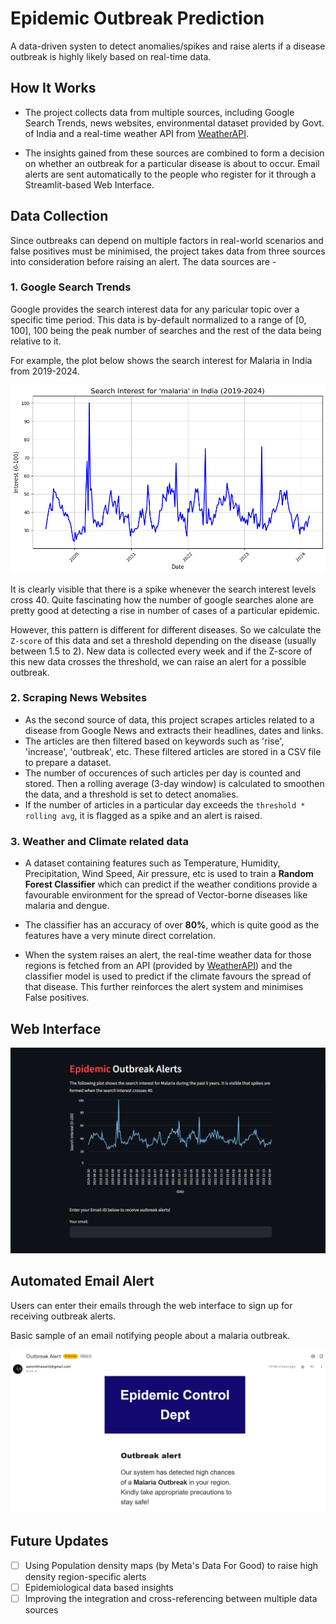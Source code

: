 # Epidemic Outbreak Prediction

A data-driven systen to detect anomalies/spikes and raise alerts if a disease outbreak is highly likely based on real-time data.

## How It Works

- The project collects data from multiple sources, including Google Search Trends, news websites, environmental dataset provided by Govt. of India and a real-time weather API from [WeatherAPI](https://www.weatherapi.com).

- The insights gained from these sources are combined to form a decision on whether an outbreak for a particular disease is about to occur. Email alerts are sent automatically to the people who register for it through a Streamlit-based Web Interface.

## Data Collection

Since outbreaks can depend on multiple factors in real-world scenarios and false positives must be minimised, the project takes data from three sources into consideration before raising an alert. The data sources are -

### 1. Google Search Trends

Google provides the search interest data for any paricular topic over a specific time period. This data is by-default normalized to a range of [0, 100], 100 being the peak number of searches and the rest of the data being relative to it.

For example, the plot below shows the search interest for Malaria in India from 2019-2024.

![Malaria](./Search%20trends/malaria%20India.png)

It is clearly visible that there is a spike whenever the search interest levels cross 40. Quite fascinating how the number of google searches alone are pretty good at detecting a rise in number of cases of a particular epidemic.

However, this pattern is different for different diseases. So we calculate the ```Z-score``` of this data and set a threshold depending on the disease (usually between 1.5 to 2). New data is collected every week and if the Z-score of this new data crosses the threshold, we can raise an alert for a possible outbreak.

### 2. Scraping News Websites

- As the second source of data, this project scrapes articles related to a disease from Google News and extracts their headlines, dates and links. 
- The articles are then filtered based on keywords such as 'rise', 'increase', 'outbreak', etc. These filtered articles are stored in a CSV file to prepare a dataset. 
- The number of occurences of such articles per day is counted and stored. Then a rolling average (3-day window) is calculated to smoothen the data, and a threshold is set to detect anomalies. 
- If the number of articles in a particular day exceeds the ```threshold * rolling avg```, it is flagged as a spike and an alert is raised.

### 3. Weather and Climate related data

- A dataset containing features such as Temperature, Humidity, Precipitation, Wind Speed, Air pressure, etc is used to train a **Random Forest Classifier** which can predict if the weather conditions provide a favourable environment for the spread of Vector-borne diseases like malaria and dengue. 

- The classifier has an accuracy of over **80%**, which is quite good as the features have a very minute direct correlation.

- When the system raises an alert, the real-time weather data for those regions is fetched from an API (provided by [WeatherAPI](https://www.weatherapi.com)) and the classifier model is used to predict if the climate favours the spread of that disease. This further reinforces the alert system and minimises False positives.

## Web Interface

![Interface](./assets/interface.png)

## Automated Email Alert

Users can enter their emails through the web interface to sign up for receiving outbreak alerts.

Basic sample of an email notifying people about a malaria outbreak.

![Alert](./assets/email%20alert.png)

## Future Updates

- [ ] Using Population density maps (by Meta's Data For Good) to raise high density region-specific alerts
- [ ] Epidemiological data based insights
- [ ] Improving the integration and cross-referencing between multiple data sources